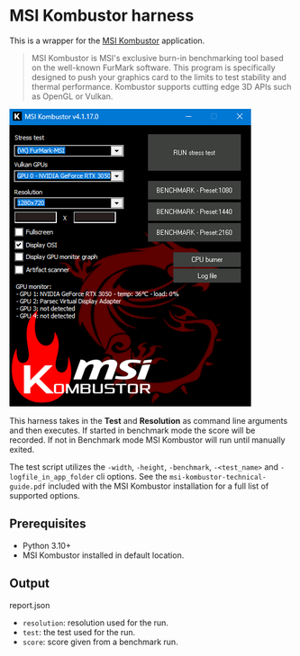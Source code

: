 # MSI Kombustor harness
This is a wrapper for the [MSI Kombustor](https://geeks3d.com/furmark/kombustor/) application.

>MSI Kombustor is MSI's exclusive burn-in benchmarking tool based on the well-known FurMark software. This program is specifically designed to push your graphics card to the limits to test stability and thermal performance. Kombustor supports cutting edge 3D APIs such as OpenGL or Vulkan. 

![Alt text](msi_kombustor.png)

This harness takes in the **Test** and **Resolution** as command line arguments and then executes. If started in benchmark mode the score will be recorded. If not in Benchmark mode MSI Kombustor will run until manually exited.

The test script utilizes the `-width`, `-height`, `-benchmark`, `-<test_name>` and `-logfile_in_app_folder` cli options. See the `msi-kombustor-technical-guide.pdf` included with the MSI Kombustor installation for a full list of supported options.

## Prerequisites

- Python 3.10+
- MSI Kombustor installed in default location.

## Output

report.json
- `resolution`: resolution used for the run.
- `test`: the test used for the run.
- `score`: score given from a benchmark run.
